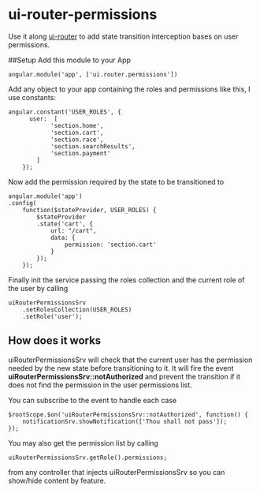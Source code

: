 # ui-router-permissions

Use it along [ui-router](https://github.com/angular-ui/ui-router) to add state transition interception bases on user permissions.

##Setup
Add this module to your App
```
angular.module('app', ['ui.router.permissions'])
```
Add any object to your app containing the roles and permissions like this, I use constants:
```
angular.constant('USER_ROLES', {
      user:  [
            'section.home',
            'section.cart',
            'section.race',
            'section.searchResults',
            'section.payment'
        ]
    });
```
Now add the permission required by the state to be transitioned to
```
angular.module('app')
.config(
    function($stateProvider, USER_ROLES) {
        $stateProvider
        .state('cart', {
            url: "/cart",
            data: {
                permission: 'section.cart'
            }
        });
    }); 
```
Finally init the service passing the roles collection and the current role of the user by calling
```
uiRouterPermissionsSrv
    .setRolesCollection(USER_ROLES)
    .setRole('user');
```
## How does it works
uiRouterPermissionsSrv will check that the current user has the permission needed by the new state before transitioning to it. It will fire the event __uiRouterPermissionsSrv::notAuthorized__ and prevent the transition if it does not find the permission in the user permissions list.

You can subscribe to the event to handle each case 
```
$rootScope.$on('uiRouterPermissionsSrv::notAuthorized', function() {
    notificationSrv.showNotification(['Thou shall not pass']);
});
```
You may also get the permission list by calling 
```
uiRouterPermissionsSrv.getRole().permissions;
```
from any controller that injects uiRouterPermissionsSrv so you can show/hide content by feature.
